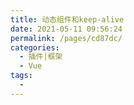 ```yaml
---
title: 动态组件和keep-alive
date: 2021-05-11 09:56:24
permalink: /pages/cd87dc/
categories:
  - 插件|框架
  - Vue
tags:
  - 
---
```

